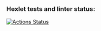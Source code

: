 ### Hexlet tests and linter status:
[![Actions Status](https://github.com/hal-ras/frontend-project-46/actions/workflows/hexlet-check.yml/badge.svg)](https://github.com/hal-ras/frontend-project-46/actions)